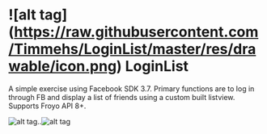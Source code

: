 ![alt tag] (https://raw.githubusercontent.com/Timmehs/LoginList/master/res/drawable/icon.png)  LoginList
=========

A simple exercise using Facebook SDK 3.7.
Primary functions are to log in through FB
and display a list of friends using a custom
built listview.  Supports Froyo API 8+.

![alt tag](http://i.imgur.com/Des24tI.png)..![alt tag](http://i.imgur.com/S5ITRXe.png)
